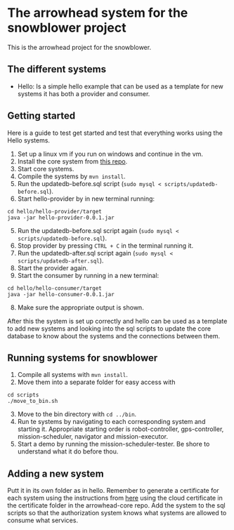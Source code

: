 # The arrowhead system for the snowblower project
This is the arrowhead project for the snowblower.

## The different systems
- Hello: Is a simple hello example that can be used as a template for new systems it has both a provider and consumer.

## Getting started
Here is a guide to test get started and test that everything works using the Hello systems.
1. Set up a linux vm if you run on windows and continue in the vm.
2. Install the core system from [this repo](https://github.com/projekt-ht22/arrowhead-core).
2. Start core systems.
2. Compile the systems by `mvn install`.
3. Run the updatedb-before.sql script (`sudo mysql < scripts/updatedb-before.sql`).
4. Start hello-provider by in new terminal running:
```
cd hello/hello-provider/target
java -jar hello-provider-0.0.1.jar
```
5. Run the updatedb-before.sql script again (`sudo mysql < scripts/updatedb-before.sql`).
5. Stop provider by pressing `CTRL + C` in the terminal running it.
5. Run the updatedb-after.sql script again (`sudo mysql < scripts/updatedb-after.sql`).
6. Start the provider again.
7. Start the consumer by running in a new terminal:
```
cd hello/hello-consumer/target
java -jar hello-consumer-0.0.1.jar
```
8. Make sure the appropriate output is shown.

After this the system is set up correctly and hello can be used as a template to add new systems and looking into the sql scripts to update the core database to know about the systems and the connections between them.

## Running systems for snowblower
1. Compile all systems with `mvn install`.
2. Move them into a separate folder for easy access with
```
cd scripts
./move_to_bin.sh
```
3. Move to the bin directory with `cd ../bin`.
4. Run te systems by navigating to each corresponding system and starting it. Appropriate starting order is robot-controller, gps-controller, mission-scheduler, navigator and mission-executor.
5. Start a demo by running the mission-scheduler-tester. Be shore to understand what it do before thou.

## Adding a new system
Putt it in its own folder as in hello.
Remember to generate a certificate for each system using the instructions from [here](https://github.com/eclipse-arrowhead/core-java-spring/blob/master/documentation/certificates/create_client_certificate.pdf) using the cloud certificate in the certificate folder in the arrowhead-core repo.
Add the system to the sql scripts so that the authorization system knows what systems are allowed to consume what services.
